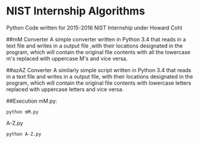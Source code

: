 # NIST Internship Algorithms
Python Code written for 2015-2016 NIST Internship under Howard Cohl

##mM Converter
A simple converter written in Python 3.4 that reads in a text file and writes in a output file ,with their locations designated in the program, which will contain the original file contents with all the lowercase m's replaced with uppercase M's and vice versa.

##azAZ Converter
A similarly simple script written in Python 3.4 that reads in a text file and writes in a output file, with their locations designated in the program, which will contain the original file contents with lowercase letters replaced with uppercase letters and vice versa.

##Execution
mM.py:
```
python mM.py
```

A-Z.py
```
python A-Z.py
```
